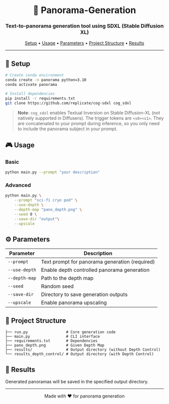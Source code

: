 <div align="center">

# 🌅 Panorama-Generation

### Text-to-panorama generation tool using SDXL (Stable Diffusion XL)

[Setup](#setup) • [Usage](#usage) • [Parameters](#parameters) • [Project Structure](#project-structure) • [Results](#results)

</div>

---

## 🚀 Setup

```bash
# Create conda environment
conda create -n panorama python=3.10
conda activate panorama

# Install dependencies
pip install -r requirements.txt
git clone https://github.com/replicate/cog-sdxl cog_sdxl
```

> **Note**: `cog_sdxl` enables Textual Inversion on Stable Diffusion-XL (not natively supported in Diffusers). The trigger tokens are `<s0><s1>`. They are concatenated to your prompt during inference, so you only need to include the panorama subject in your prompt.

## 🎮 Usage

### Basic
```bash
python main.py --prompt "your description"
```

### Advanced
```bash
python main.py \
    --prompt "sci-fi cryo pod" \
    --use-depth \
    --depth-map "pano_depth.png" \
    --seed 0 \
    --save-dir "output"\
    --upscale
```

## ⚙️ Parameters

| Parameter | Description |
|-----------|-------------|
| `--prompt` | Text prompt for panorama generation (required) |
| `--use-depth` | Enable depth controlled panorama generation |
| `--depth-map` | Path to the depth map |
| `--seed` | Random seed |
| `--save-dir` | Directory to save generation outputs |
| `--upscale` | Enable panorama upscaling |

## 📁 Project Structure
```
├── run.py                 # Core generation code
├── main.py                # CLI interface
├── requirements.txt       # Dependencies
├── pano_depth.png         # Given Depth Map
├── results/               # Output directory (without Depth Control)
└── results_depth_control/ # Output directory (with Depth Control)
```

## 🎨 Results
Generated panoramas will be saved in the specified output directory.

---
<div align="center">
Made with ❤️ for panorama generation
</div>
